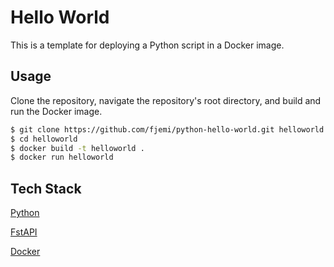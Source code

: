# Hello World
This is a template for deploying a Python script in a Docker image.

## Usage
Clone the repository, navigate the repository's root directory, and build and 
run the Docker image.
```sh
$ git clone https://github.com/fjemi/python-hello-world.git helloworld
$ cd helloworld
$ docker build -t helloworld .
$ docker run helloworld
```
## Tech Stack
[Python](https://python.org) 

[FstAPI](https://fastapi.tiangolo.com/)

[Docker](https://docker.com)
